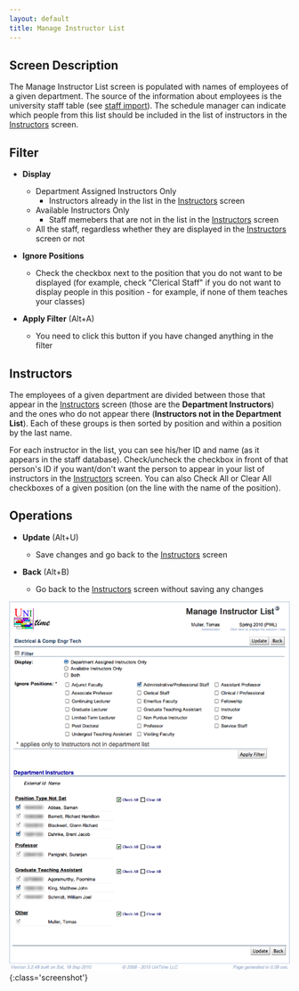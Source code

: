 ```yaml
---
layout: default
title: Manage Instructor List
---
```



## Screen Description

The Manage Instructor List screen is populated with names of employees of a given department. The source of the information about employees is the university staff table (see [staff import](http://www.unitime.org/uct_interfaces.php)). The schedule manager can indicate which people from this list should be included in the list of instructors in the [Instructors](instructors) screen.

## Filter

* **Display**
	* Department Assigned Instructors Only
		* Instructors already in the list in the [Instructors](instructors) screen
	* Available Instructors Only
		* Staff memebers that are not in the list in the [Instructors](instructors) screen
	* All the staff, regardless whether they are displayed in the [Instructors](instructors) screen or not

* **Ignore Positions**
	* Check the checkbox next to the position that you do not want to be displayed (for example, check "Clerical Staff" if you do not want to display people in this position - for example, if none of them teaches your classes)

* **Apply Filter** (Alt+A)
	* You need to click this button if you have changed anything in the filter

## Instructors

The employees of a given department are divided between those that appear in the [Instructors](instructors) screen (those are the **Department Instructors**) and the ones who do not appear there (**Instructors not in the Department List**). Each of these groups is then sorted by position and within a position by the last name.

For each instructor in the list, you can see his/her ID and name (as it appears in the staff database). Check/uncheck the checkbox in front of that person's ID if you want/don't want the person to appear in your list of instructors in the [Instructors](instructors) screen. You can also Check All or Clear All checkboxes of a given position (on the line with the name of the position).

## Operations

* **Update** (Alt+U)
	* Save changes and go back to the [Instructors](instructors) screen

* **Back** (Alt+B)
	* Go back to the [Instructors](instructors) screen without saving any changes


![Manage Instructor List](images/manage-instructor-list-1.png){:class='screenshot'}
